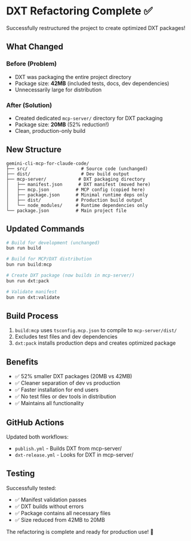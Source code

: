# DXT Refactoring Complete ✅

Successfully restructured the project to create optimized DXT packages!

## What Changed

### Before (Problem)
- DXT was packaging the entire project directory
- Package size: **42MB** (included tests, docs, dev dependencies)
- Unnecessarily large for distribution

### After (Solution)  
- Created dedicated `mcp-server/` directory for DXT packaging
- Package size: **20MB** (52% reduction!)
- Clean, production-only build

## New Structure

```
gemini-cli-mcp-for-claude-code/
├── src/                    # Source code (unchanged)
├── dist/                   # Dev build output
├── mcp-server/            # DXT packaging directory
│   ├── manifest.json      # DXT manifest (moved here)
│   ├── mcp.json          # MCP config (copied here)
│   ├── package.json      # Minimal runtime deps only
│   ├── dist/             # Production build output
│   └── node_modules/     # Runtime dependencies only
└── package.json          # Main project file

```

## Updated Commands

```bash
# Build for development (unchanged)
bun run build

# Build for MCP/DXT distribution
bun run build:mcp

# Create DXT package (now builds in mcp-server/)
bun run dxt:pack

# Validate manifest
bun run dxt:validate
```

## Build Process

1. `build:mcp` uses `tsconfig.mcp.json` to compile to `mcp-server/dist/`
2. Excludes test files and dev dependencies
3. `dxt:pack` installs production deps and creates optimized package

## Benefits

- ✅ 52% smaller DXT packages (20MB vs 42MB)
- ✅ Cleaner separation of dev vs production
- ✅ Faster installation for end users
- ✅ No test files or dev tools in distribution
- ✅ Maintains all functionality

## GitHub Actions

Updated both workflows:
- `publish.yml` - Builds DXT from mcp-server/
- `dxt-release.yml` - Looks for DXT in mcp-server/

## Testing

Successfully tested:
- ✅ Manifest validation passes
- ✅ DXT builds without errors
- ✅ Package contains all necessary files
- ✅ Size reduced from 42MB to 20MB

The refactoring is complete and ready for production use! 🚀